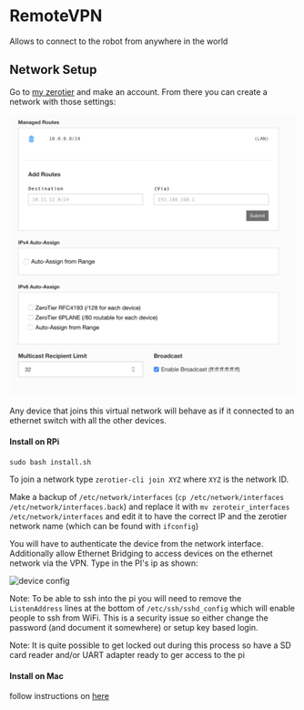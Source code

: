 # RemoteVPN
Allows to connect to the robot from anywhere in the world


## Network Setup


Go to [my zerotier](https://my.zerotier.com) and make an account. From there you can create a network with those settings:


![network settings](network_config.png)

Any device that joins this virtual network will behave as if it connected to an ethernet switch with all the other devices. 


#### Install on RPi

```sudo bash install.sh``` 

To join a network type ```zerotier-cli join XYZ``` where `XYZ` is the network ID. 

Make a backup of `/etc/network/interfaces` (`cp /etc/network/interfaces /etc/network/interfaces.back`)
and replace it with `mv zeroteir_interfaces /etc/network/interfaces` and edit it to have the correct IP and the zerotier network name (which can be found with `ifconfig`) 

You will have to authenticate the device from the network interface. Additionally allow Ethernet Bridging to access devices on the ethernet network via the VPN. Type in the PI's ip as shown:

![device config](device_config.png)

Note: To be able to ssh into the pi you will need to remove the `ListenAddress` lines at the bottom of `/etc/ssh/sshd_config` which will enable people to ssh from WiFi. This is a security issue so either change the password (and document it somewhere) or setup key based login.

Note: It is quite possible to get locked out during this process so have a SD card reader and/or UART adapter ready to ger access to the pi


#### Install on Mac

follow instructions on [here](https://www.zerotier.com/download/)



